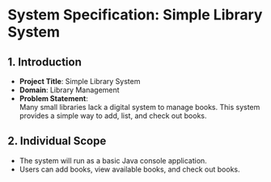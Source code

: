 # System Specification: Simple Library System

## 1. Introduction
- **Project Title**: Simple Library System
- **Domain**: Library Management
- **Problem Statement**:  
  Many small libraries lack a digital system to manage books. This system provides a simple way to add, list, and check out books.

## 2. Individual Scope
- The system will run as a basic Java console application.
- Users can add books, view available books, and check out books.  